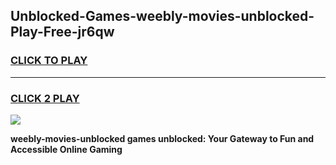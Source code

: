 
## Unblocked-Games-weebly-movies-unblocked-Play-Free-jr6qw
<h3>
<a href="https://premium76.site?title=weebly-movies-unblocked&ref=12A">CLICK TO PLAY</a></h3>
<hr>

<h3>
<a href="https://premium76.site?title=weebly-movies-unblocked&ref=12A">CLICK 2 PLAY</a>
  
</h3>

<a href="https://premium76.site?title=weebly-movies-unblocked&ref=12A"><img src="https://clearcache.store/games.png"></a>


**weebly-movies-unblocked games unblocked: Your Gateway to Fun and Accessible Online Gaming**

